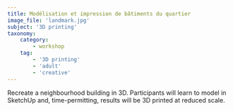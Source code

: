 ```yaml
---
title: Modélisation et impression de bâtiments du quartier
image_file: 'landmark.jpg'
subject: '3D printing'
taxonomy:
    category:
        - workshop
    tag:
        - '3D printing'
        - 'adult'
        - 'creative'
---
```

Recreate a neighbourhood building in 3D. Participants will learn to model in SketchUp and, time-permitting, results will be 3D printed at reduced scale.
